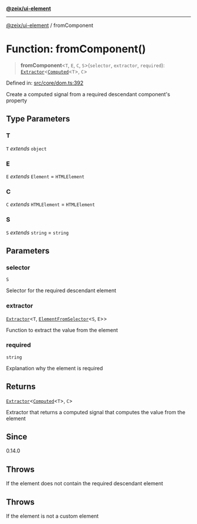 [**@zeix/ui-element**](../README.md)

***

[@zeix/ui-element](../globals.md) / fromComponent

# Function: fromComponent()

> **fromComponent**\<`T`, `E`, `C`, `S`\>(`selector`, `extractor`, `required`): [`Extractor`](../type-aliases/Extractor.md)\<[`Computed`](../type-aliases/Computed.md)\<`T`\>, `C`\>

Defined in: [src/core/dom.ts:392](https://github.com/zeixcom/ui-element/blob/59d79a082870e892722e0aaa0f251617218ab48f/src/core/dom.ts#L392)

Create a computed signal from a required descendant component's property

## Type Parameters

### T

`T` *extends* `object`

### E

`E` *extends* `Element` = `HTMLElement`

### C

`C` *extends* `HTMLElement` = `HTMLElement`

### S

`S` *extends* `string` = `string`

## Parameters

### selector

`S`

Selector for the required descendant element

### extractor

[`Extractor`](../type-aliases/Extractor.md)\<`T`, [`ElementFromSelector`](../type-aliases/ElementFromSelector.md)\<`S`, `E`\>\>

Function to extract the value from the element

### required

`string`

Explanation why the element is required

## Returns

[`Extractor`](../type-aliases/Extractor.md)\<[`Computed`](../type-aliases/Computed.md)\<`T`\>, `C`\>

Extractor that returns a computed signal that computes the value from the element

## Since

0.14.0

## Throws

If the element does not contain the required descendant element

## Throws

If the element is not a custom element
